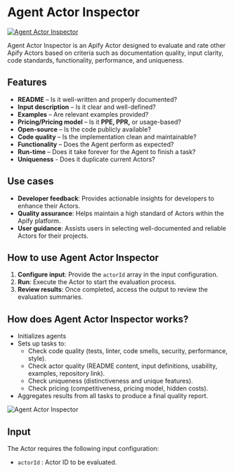 # Agent Actor Inspector

[![Agent Actor Inspector](https://apify.com/actor-badge?actor=jakub.kopecky/agent-actor-inspector)](https://apify.com/jakub.kopecky/agent-actor-inspector)

Agent Actor Inspector is an Apify Actor designed to evaluate and rate other Apify Actors based on criteria such as documentation quality, input clarity, code standards, functionality, performance, and uniqueness.

## Features

- **README** – Is it well-written and properly documented?
- **Input description** – Is it clear and well-defined?
- **Examples** – Are relevant examples provided?
- **Pricing/Pricing model** – Is it **PPE, PPR,** or usage-based?
- **Open-source** – Is the code publicly available?
- **Code quality** – Is the implementation clean and maintainable?
- **Functionality** – Does the Agent perform as expected?
- **Run-time** – Does it take forever for the Agent to finish a task?
- **Uniqueness** - Does it duplicate current Actors?

## Use cases

- **Developer feedback**: Provides actionable insights for developers to enhance their Actors.
- **Quality assurance**: Helps maintain a high standard of Actors within the Apify platform.
- **User guidance**: Assists users in selecting well-documented and reliable Actors for their projects.

## How to use Agent Actor Inspector

1. **Configure input**: Provide the `actorId` array in the input configuration.
2. **Run**: Execute the Actor to start the evaluation process.
3. **Review results**: Once completed, access the output to review the evaluation summaries.

## How does Agent Actor Inspector works?

- Initializes agents
- Sets up tasks to:
  - Check code quality (tests, linter, code smells, security, performance, style).
  - Check actor quality (README content, input definitions, usability, examples, repository link).
  - Check uniqueness (distinctiveness and unique features).
  - Check pricing (competitiveness, pricing model, hidden costs).
- Aggregates results from all tasks to produce a final quality report.

![Agent Actor Inspector](https://raw.githubusercontent.com/apify/agent-actor-inspector/refs/heads/master/docs/agent_actor_inspector.png)

## Input

The Actor requires the following input configuration:

- `actorId` :  Actor ID to be evaluated.
